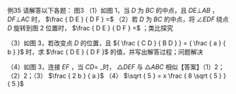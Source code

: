 例35 请解答以下各题： 图3
（1）如图 1，当 $D$ 为 $B C$ 的中点，且 $D E \bot A B$ ， $D F \bot A C$ 时， $\frac { D E } { D F } =$ （2）若 $D$ 为 $B C$ 的中点，将 $\angle E D F$ 绕点 $D$ 旋转到图 2 位置时， $\frac { D E } { D F } =$ ；类比探究

（3）如图 3，若改变点 $D$ 的位置，且 ${ \frac { C D } { B D } } = { \frac { a } { b } }$ 时，求 $\frac { D E } { D F }$ 的值，并写出解答过程；问题解决

（4）如图 3，连接 $E F$ ，当 $C D =$ _时， $\triangle D E F$ 与 ${ \triangle A B C }$ 相似【答案】（1）2；（2）2；（3） $\frac { 2 b } { a }$ （4） $\sqrt { 5 } = x \frac { 8 \sqrt { 5 } } { 5 }$
